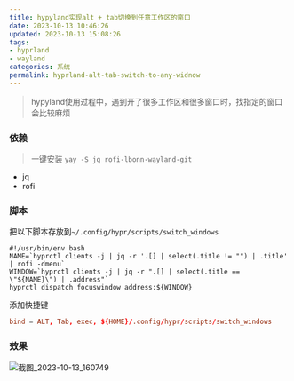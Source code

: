 ```yaml
---
title: hypyland实现alt + tab切换到任意工作区的窗口
date: 2023-10-13 10:46:26
updated: 2023-10-13 15:08:26
tags:
- hyprland
- wayland
categories: 系统
permalink: hyprland-alt-tab-switch-to-any-widnow
---
```


>hypyland使用过程中，遇到开了很多工作区和很多窗口时，找指定的窗口会比较麻烦

### 依赖
>一键安装 `yay -S jq rofi-lbonn-wayland-git`
- jq
- rofi

### 脚本
把以下脚本存放到`~/.config/hypr/scripts/switch_windows`
```shell
#!/usr/bin/env bash
NAME=`hyprctl clients -j | jq -r '.[] | select(.title != "") | .title' | rofi -dmenu`
WINDOW=`hyprctl clients -j | jq -r ".[] | select(.title == \"${NAME}\") | .address"`
hyprctl dispatch focuswindow address:${WINDOW}
```

添加快捷键
```conf
bind = ALT, Tab, exec, ${HOME}/.config/hypr/scripts/switch_windows
```

### 效果
![截图_2023-10-13_160749](https://github.com/ystyle/ystyle.github.io/assets/4478635/bf28c244-a9ad-4463-92a6-d06b5329c749)
